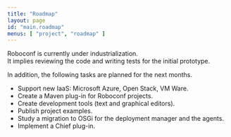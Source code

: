 ```yaml
---
title: "Roadmap"
layout: page
id: "main.roadmap"
menus: [ "project", "roadmap" ]
---
```


Roboconf is currently under industrialization.  
It implies reviewing the code and writing tests for the initial prototype.

In addition, the following tasks are planned for the next months.

* Support new IaaS: Microsoft Azure, Open Stack, VM Ware.
* Create a Maven plug-in for Roboconf projects.
* Create development tools (text and graphical editors).
* Publish project examples.
* Study a migration to OSGi for the deployment manager and the agents.
* Implement a Chief plug-in.
